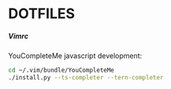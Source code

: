 # DOTFILES

##### Vimrc

YouCompleteMe javascript development:

```bash
cd ~/.vim/bundle/YouCompleteMe
./install.py --ts-completer --tern-completer
```


